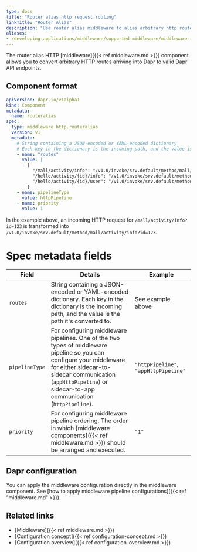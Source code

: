 ```yaml
---
type: docs
title: "Router alias http request routing"
linkTitle: "Router Alias"
description: "Use router alias middleware to alias arbitrary http routes to Dapr endpoints"
aliases:
- /developing-applications/middleware/supported-middleware/middleware-routeralias/
---
```


The router alias HTTP [middleware]({{< ref middleware.md >}}) component allows you to convert arbitrary HTTP routes arriving into Dapr to valid Dapr API endpoints.

## Component format

```yaml
apiVersion: dapr.io/v1alpha1
kind: Component
metadata:
  name: routeralias 
spec:
  type: middleware.http.routeralias
  version: v1
  metadata:
    # String containing a JSON-encoded or YAML-encoded dictionary
    # Each key in the dictionary is the incoming path, and the value is the path it's converted to
    - name: "routes"
      value: |
        {
          "/mall/activity/info": "/v1.0/invoke/srv.default/method/mall/activity/info",
          "/hello/activity/{id}/info": "/v1.0/invoke/srv.default/method/hello/activity/info",
          "/hello/activity/{id}/user": "/v1.0/invoke/srv.default/method/hello/activity/user"
        }
    - name: pipelineType
      value: httpPipeline
    - name: priority
      value: 1
```

In the example above, an incoming HTTP request for `/mall/activity/info?id=123` is transformed into `/v1.0/invoke/srv.default/method/mall/activity/info?id=123`.

# Spec metadata fields

| Field | Details | Example |
|-------|---------|---------|
| `routes` | String containing a JSON-encoded or YAML-encoded dictionary. Each key in the dictionary is the incoming path, and the value is the path it's converted to. | See example above |
| `pipelineType` | For configuring middleware pipelines. One of the two types of middleware pipeline so you can configure your middleware for either sidecar-to-sidecar communication (`appHttpPipeline`) or sidecar-to-app communication (`httpPipeline`). | `"httpPipeline"`, `"appHttpPipeline"`
| `priority` | For configuring middleware pipeline ordering. The order in which [middleware components]({{< ref middleware.md >}}) should be arranged and executed. | `"1"`

## Dapr configuration

You can apply the middleware configuration directly in the middleware component. See [how to apply middleware pipeline configurations]({{< ref "middleware.md" >}}).

## Related links

- [Middleware]({{< ref middleware.md >}})
- [Configuration concept]({{< ref configuration-concept.md >}})
- [Configuration overview]({{< ref configuration-overview.md >}})
